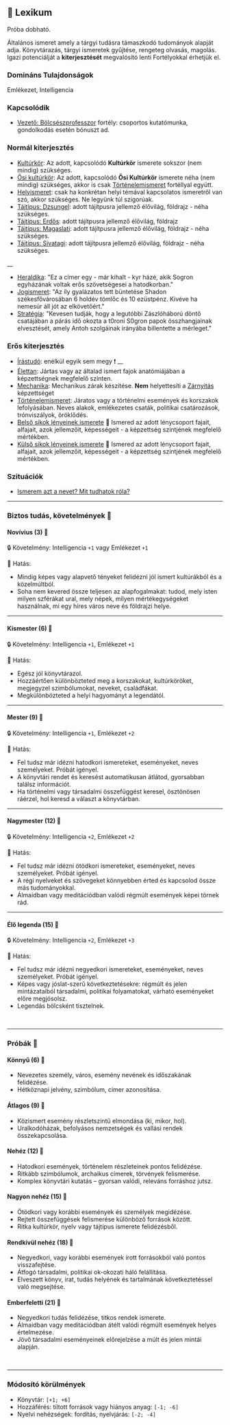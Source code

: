 ## 🔵 Lexikum

Próba dobható.

Általános ismeret amely a tárgyi tudásra támaszkodó tudományok alapját adja. Könyvtárazás, tárgyi ismeretek gyűjtése, rengeteg olvasás, magolás. Igazi potenciálját a **kiterjesztését** megvalósító lenti Fortélyokkal érhetjük el.

### Domináns Tulajdonságok

Emlékezet, Intelligencia

### Kapcsolódik

- [Vezető: Bölcsészprofesszor](../fortelyok.altalanos/vezeto_bolcseszprofesszor.md) fortély: csoportos kutatómunka, gondolkodás esetén bónuszt ad.

### Normál kiterjesztés

- [Kultúrkör](../fortelyok.kiemelt/kulturkor.md): Az adott, kapcsolódó **Kultúrkör** ismerete sokszor (nem mindig) szükséges.
- [Ősi kultúrkör](../fortelyok.altalanos/osi_kulturkor.md): Az adott, kapcsolódó **Ősi Kultúrkör** ismerete néha (nem mindig) szükséges, akkor is csak [Történelemismeret](../fortelyok.altalanos/tortenelemismeret.md) fortéllyal együtt.
- [Helyismeret](../fortelyok.kiemelt/helyismeret.md): csak ha konkrétan helyi témával kapcsolatos ismeretről van szó, akkor szükséges. Ne legyünk túl szigorúak.
- [Tájtípus: Dzsungel](../fortelyok.szabad/tajtipus_dzsungel.md): adott tájítpusra jellemző élővilág, földrajz - néha szükséges.
- [Tájtípus: Erdős](../fortelyok.szabad/tajtipus_erdos.md): adott tájítpusra jellemző élővilág, földrajz
- [Tájtípus: Magaslati](../fortelyok.szabad/tajtipus_magaslati.md): adott tájítpusra jellemző élővilág, földrajz - néha szükséges.
- [Tájtípus: Sivatagi](../fortelyok.szabad/tajtipus_sivatagi.md): adott tájítpusra jellemző élővilág, földrajz - néha szükséges.

__
- [Heraldika](../fortelyok.szabad/heraldika.md): "Ez a címer egy - már kihalt - kyr házé, akik Sogron egyházának voltak erős szövetségesei a hatodkorban."
- [Jogismeret](../fortelyok.szabad/jogismeret.md): "Az íly gyalázatos tett büntetése Shadon székesfővárosában 6 holdév tömlőc és 10 ezüstpénz. Kivéve ha nemesúr áll jót az elkövetőért."
- [Stratégia](../fortelyok.szabad/strategia.md): "Kevesen tudják, hogy a legutóbbi Zászlóháború döntő csatájában a párás idő okozta a t0roni S0gron papok összhangjainak elvesztését, amely Antoh szolgáinak irányába billentette a mérleget."

### Erős kiterjesztés

- [Írástudó](../fortelyok.altalanos/irastudo.md): enélkül egyik sem megy ❗
__
- [Élettan](../fortelyok.altalanos/elettan.md): Jártas vagy az általad ismert fajok anatómiájában a képzettségnek megfelelő szinten.
- [Mechanika](../fortelyok.altalanos/mechanika.md): Mechanikus zárak készítése. **Nem** helyettesíti a [Zárnyitás](zarnyitas.md) képzettséget
- [Történelemismeret](../fortelyok.altalanos/tortenelemismeret.md): Járatos vagy a történelmi események és korszakok lefolyásában. Neves alakok, emlékezetes csaták, politikai csatározások, trónviszályok, öröklődés.
- [Belső síkok lényeinek ismerete](../fortelyok.misztikus/belso_sikok_lenyeinek_ismerete.md) 🔁 Ismered az adott lénycsoport fajait, alfajait, azok jellemzőit, képességeit - a képzettség szintjének megfelelő mértékben.
- [Külső síkok lényeinek ismerete](../fortelyok.misztikus/kulso_sikok_lenyeinek_ismerete.md) 🔁 Ismered az adott lénycsoport fajait, alfajait, azok jellemzőit, képességeit - a képzettség szintjének megfelelő mértékben.

### Szituációk

- [Ismerem azt a nevet? Mit tudhatok róla?](../szituaciok/ismerem_mit_tudhatok_rola.md)

---
### Biztos tudás, követelmények 📖

#### Novívius (3) 📖

🔒 Követelmény: Intelligencia `+1` vagy Emlékezet `+1`

🌟 Hatás:
- Mindig képes vagy alapvető tényeket felidézni jól ismert kultúrákból és a közelmúltból.
- Soha nem kevered össze teljesen az alapfogalmakat: tudod, mely isten milyen szférákat ural, mely népek, milyen mértékegységeket használnak, mi egy híres város neve és földrajzi helye.

---
#### Kismester (6) 📖

🔒 Követelmény: Intelligencia `+1`, Emlékezet `+1`

🌟 Hatás:
- Egész jól könyvtárazol.
- Hozzáértően különbözteted meg a korszakokat, kultúrköröket, megjegyzel szimbólumokat, neveket, családfákat.
- Megkülönbözteted a helyi hagyományt a legendától.

---
#### Mester (9) 📖

🔒 Követelmény: Intelligencia `+1`, Emlékezet `+2`

🌟 Hatás:
- Fel tudsz már idézni hatodkori ismereteket, eseményeket, neves személyeket. Próbát igényel.
- A könyvtári rendet és keresést automatikusan átlátod, gyorsabban találsz információt.
- Ha történelmi vagy társadalmi összefüggést keresel, ösztönösen ráérzel, hol keresd a választ a könyvtárban.

---
#### Nagymester (12) 📖

🔒 Követelmény:  Intelligencia `+2`, Emlékezet `+2`

🌟 Hatás:
- Fel tudsz már idézni ötödkori ismereteket, eseményeket, neves személyeket. Próbát igényel.
- A régi nyelveket és szövegeket könnyebben érted és kapcsolod össze más tudományokkal.
- Álmaidban vagy meditációdban valódi régmúlt események képei törnek rád.

---
#### Élő legenda (15) 📖

🔒 Követelmény: Intelligencia `+2`, Emlékezet `+3`

🌟 Hatás:
- Fel tudsz már idézni negyedkori ismereteket, eseményeket, neves személyeket. Próbát igényel.
- Képes vagy jóslat-szerű következtetésekre: régmúlt és jelen mintázataiból társadalmi, politikai folyamatokat, várható eseményeket előre megjósolsz.
- Legendás bölcsként tisztelnek.

<br />

---
### Próbák 🎲

#### Könnyű (6) 🎲 

- Nevezetes személy, város, esemény nevének és időszakának felidézése.
- Hétköznapi jelvény, szimbólum, címer azonosítása.

#### Átlagos (9) 🎲 

- Közismert esemény részletszintű elmondása (ki, mikor, hol).
- Uralkodóházak, befolyásos nemzetségek és vallási rendek összekapcsolása.

#### Nehéz (12) 🎲 

- Hatodkori események, történelem részleteinek pontos felidézése.
- Ritkább szimbólumok, archaikus címerek, törvények felismerése.
- Komplex könyvtári kutatás – gyorsan valódi, releváns forráshoz jutsz.

#### Nagyon nehéz (15) 🎲 

- Ötödkori vagy korábbi események és személyek megidézése.
- Rejtett összefüggések felismerése különböző források között.
- Ritka kultúrkör, nyelv vagy tájtípus ismerete felidézésből.

#### Rendkívül nehéz (18) 🎲 

- Negyedkori, vagy korábbi események írott forrásokból való pontos visszafejtése.
- Átfogó társadalmi, politikai ok-okozati háló felállítása.
- Elveszett könyv, irat, tudás helyének és tartalmának következtetéssel való megsejtése.

#### Emberfeletti (21) 🎲 

- Negyedkori tudás felidézése, titkos rendek ismerete.
- Álmaidban vagy meditációdban átélt valódi régmúlt események helyes értelmezése.
- Jövő társadalmi eseményeinek előrejelzése a múlt és jelen mintái alapján.

<br />

---
### Módosító körülmények

- Könyvtár: `[+1; +6]`
- Hozzáférés: tiltott források vagy hiányos anyag: `[-1; -6]`
- Nyelvi nehézségek: fordítás, nyelvjárás: `[-2; -4]`
